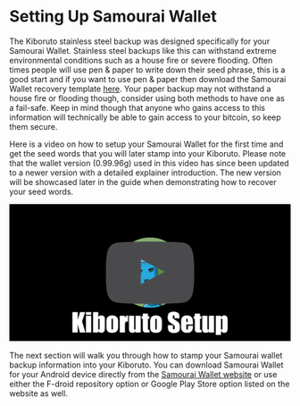 # Setting Up Samourai Wallet

The Kiboruto stainless steel backup was designed specifically for your Samourai Wallet. Stainless steel backups like this can withstand extreme environmental conditions such as a house fire or severe flooding. Often times people will use pen & paper to write down their seed phrase, this is a good start and if you want to use pen & paper then download the Samourai Wallet recovery template [here](https://samouraiwallet.com/recovery/worksheet). Your paper backup may not withstand a house fire or flooding though, consider using both methods to have one as a fail-safe. Keep in mind though that anyone who gains access to this information will technically be able to gain access to your bitcoin, so keep them secure.

Here is a video on how to setup your Samourai Wallet for the first time and get the seed words that you will later stamp into your Kiboruto. Please note that the wallet version (0.99.96g) used in this video has since been updated to a newer version with a detailed explainer introduction. The new version will be showcased later in the guide when demonstrating how to recover your seed words. 

[![Kiboruto Setup](/assets/Thumbnail-Setup_01.png)](https://media.econoalchemist.com/w/o1JpW9rYCNGgjdztcGzYAK "Setting up Samourai wallet for Kiboruto")

The next section will walk you through how to stamp your Samourai wallet backup information into your Kiboruto. You can download Samourai Wallet for your Android device directly from the [Samourai Wallet website](https://samouraiwallet.com/download) or use either the F-droid repository option or Google Play Store option listed on the website as well.   

